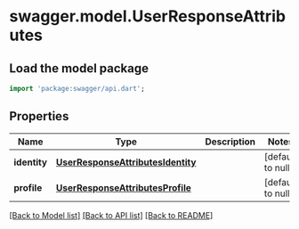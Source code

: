 # swagger.model.UserResponseAttributes

## Load the model package
```dart
import 'package:swagger/api.dart';
```

## Properties
Name | Type | Description | Notes
------------ | ------------- | ------------- | -------------
**identity** | [**UserResponseAttributesIdentity**](UserResponseAttributesIdentity.md) |  | [default to null]
**profile** | [**UserResponseAttributesProfile**](UserResponseAttributesProfile.md) |  | [default to null]

[[Back to Model list]](../README.md#documentation-for-models) [[Back to API list]](../README.md#documentation-for-api-endpoints) [[Back to README]](../README.md)

